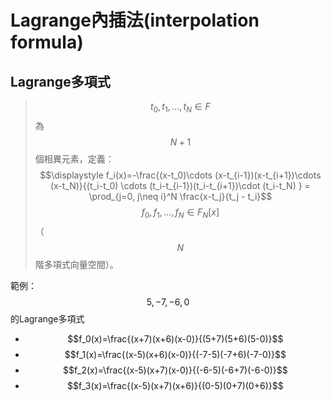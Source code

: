 # Lagrange內插法\(interpolation formula\)

##  Lagrange多項式

> $$t_0, t_1,\dots, t_N \in F$$為$$N+1$$個相異元素，定義：$$\displaystyle f_i(x)=-\frac{(x-t_0)\cdots (x-t_{i-1})(x-t_{i+1})\cdots (x-t_N)}{(t_i-t_0) \cdots (t_i-t_{i-1})(t_i-t_{i+1})\cdot (t_i-t_N) } = \prod_{j=0, j\neq i}^N \frac{x-t_j}{t_j - t_i}$$$$f_0, f_1, \dots, f_N \in F_N[x]$$（$$N$$階多項式向量空間）。

範例：$$5, -7, -6, 0$$的Lagrange多項式

* $$f_0(x)=\frac{(x+7)(x+6)(x-0)}{(5+7)(5+6)(5-0)}$$
* $$f_1(x)=\frac{(x-5)(x+6)(x-0)}{(-7-5)(-7+6)(-7-0)}$$
* $$f_2(x)=\frac{(x-5)(x+7)(x-0)}{(-6-5)(-6+7)(-6-0)}$$
* $$f_3(x)=\frac{(x-5)(x+7)(x+6)}{(0-5)(0+7)(0+6)}$$

